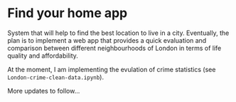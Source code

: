 # Find your home app
System that will help to find the best location to live in a city. Eventually, the plan is to implement a web app that provides a quick evaluation and comparison between different neighbourhoods of London in terms of life quality and affordability. 

At the moment, I am implementing the evulation of crime statistics (see `London-crime-clean-data.ipynb`).

More updates to follow...

